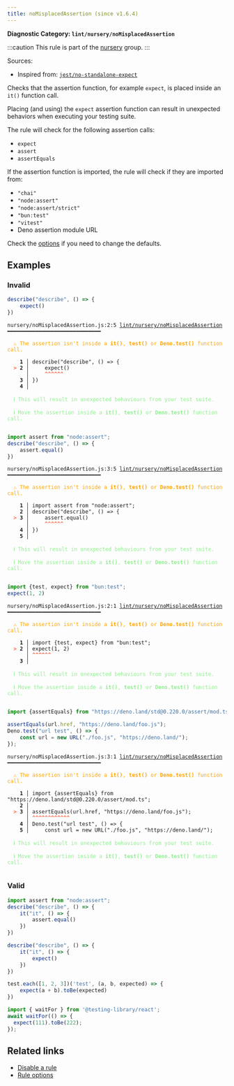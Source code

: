 ```yaml
---
title: noMisplacedAssertion (since v1.6.4)
---
```


**Diagnostic Category: `lint/nursery/noMisplacedAssertion`**

:::caution
This rule is part of the [nursery](/linter/rules/#nursery) group.
:::

Sources: 
- Inspired from: <a href="https://github.com/jest-community/eslint-plugin-jest/blob/main/docs/rules/no-standalone-expect.md" target="_blank"><code>jest/no-standalone-expect</code></a>

Checks that the assertion function, for example `expect`, is placed inside an `it()` function call.

Placing (and using) the `expect` assertion function can result in unexpected behaviors when executing your testing suite.

The rule will check for the following assertion calls:

- `expect`
- `assert`
- `assertEquals`

If the assertion function is imported, the rule will check if they are imported from:

- `"chai"`
- `"node:assert"`
- `"node:assert/strict"`
- `"bun:test"`
- `"vitest"`
- Deno assertion module URL

Check the [options](#options) if you need to change the defaults.

## Examples

### Invalid

```jsx
describe("describe", () => {
    expect()
})
```

<pre class="language-text"><code class="language-text">nursery/noMisplacedAssertion.js:2:5 <a href="https://biomejs.dev/linter/rules/no-misplaced-assertion">lint/nursery/noMisplacedAssertion</a> ━━━━━━━━━━━━━━━━━━━━━━━━━━━━━━

<strong><span style="color: Orange;">  </span></strong><strong><span style="color: Orange;">⚠</span></strong> <span style="color: Orange;">The assertion isn't inside a </span><span style="color: Orange;"><strong>it()</strong></span><span style="color: Orange;">, </span><span style="color: Orange;"><strong>test()</strong></span><span style="color: Orange;"> or </span><span style="color: Orange;"><strong>Deno.test()</strong></span><span style="color: Orange;"> function call.</span>
  
    <strong>1 │ </strong>describe(&quot;describe&quot;, () =&gt; {
<strong><span style="color: Tomato;">  </span></strong><strong><span style="color: Tomato;">&gt;</span></strong> <strong>2 │ </strong>    expect()
   <strong>   │ </strong>    <strong><span style="color: Tomato;">^</span></strong><strong><span style="color: Tomato;">^</span></strong><strong><span style="color: Tomato;">^</span></strong><strong><span style="color: Tomato;">^</span></strong><strong><span style="color: Tomato;">^</span></strong><strong><span style="color: Tomato;">^</span></strong>
    <strong>3 │ </strong>})
    <strong>4 │ </strong>
  
<strong><span style="color: lightgreen;">  </span></strong><strong><span style="color: lightgreen;">ℹ</span></strong> <span style="color: lightgreen;">This will result in unexpected behaviours from your test suite.</span>
  
<strong><span style="color: lightgreen;">  </span></strong><strong><span style="color: lightgreen;">ℹ</span></strong> <span style="color: lightgreen;">Move the assertion inside a </span><span style="color: lightgreen;"><strong>it()</strong></span><span style="color: lightgreen;">, </span><span style="color: lightgreen;"><strong>test()</strong></span><span style="color: lightgreen;"> or </span><span style="color: lightgreen;"><strong>Deno.test()</strong></span><span style="color: lightgreen;"> function call.</span>
  
</code></pre>

```jsx
import assert from "node:assert";
describe("describe", () => {
    assert.equal()
})
```

<pre class="language-text"><code class="language-text">nursery/noMisplacedAssertion.js:3:5 <a href="https://biomejs.dev/linter/rules/no-misplaced-assertion">lint/nursery/noMisplacedAssertion</a> ━━━━━━━━━━━━━━━━━━━━━━━━━━━━━━

<strong><span style="color: Orange;">  </span></strong><strong><span style="color: Orange;">⚠</span></strong> <span style="color: Orange;">The assertion isn't inside a </span><span style="color: Orange;"><strong>it()</strong></span><span style="color: Orange;">, </span><span style="color: Orange;"><strong>test()</strong></span><span style="color: Orange;"> or </span><span style="color: Orange;"><strong>Deno.test()</strong></span><span style="color: Orange;"> function call.</span>
  
    <strong>1 │ </strong>import assert from &quot;node:assert&quot;;
    <strong>2 │ </strong>describe(&quot;describe&quot;, () =&gt; {
<strong><span style="color: Tomato;">  </span></strong><strong><span style="color: Tomato;">&gt;</span></strong> <strong>3 │ </strong>    assert.equal()
   <strong>   │ </strong>    <strong><span style="color: Tomato;">^</span></strong><strong><span style="color: Tomato;">^</span></strong><strong><span style="color: Tomato;">^</span></strong><strong><span style="color: Tomato;">^</span></strong><strong><span style="color: Tomato;">^</span></strong><strong><span style="color: Tomato;">^</span></strong>
    <strong>4 │ </strong>})
    <strong>5 │ </strong>
  
<strong><span style="color: lightgreen;">  </span></strong><strong><span style="color: lightgreen;">ℹ</span></strong> <span style="color: lightgreen;">This will result in unexpected behaviours from your test suite.</span>
  
<strong><span style="color: lightgreen;">  </span></strong><strong><span style="color: lightgreen;">ℹ</span></strong> <span style="color: lightgreen;">Move the assertion inside a </span><span style="color: lightgreen;"><strong>it()</strong></span><span style="color: lightgreen;">, </span><span style="color: lightgreen;"><strong>test()</strong></span><span style="color: lightgreen;"> or </span><span style="color: lightgreen;"><strong>Deno.test()</strong></span><span style="color: lightgreen;"> function call.</span>
  
</code></pre>

```jsx
import {test, expect} from "bun:test";
expect(1, 2)
```

<pre class="language-text"><code class="language-text">nursery/noMisplacedAssertion.js:2:1 <a href="https://biomejs.dev/linter/rules/no-misplaced-assertion">lint/nursery/noMisplacedAssertion</a> ━━━━━━━━━━━━━━━━━━━━━━━━━━━━━━

<strong><span style="color: Orange;">  </span></strong><strong><span style="color: Orange;">⚠</span></strong> <span style="color: Orange;">The assertion isn't inside a </span><span style="color: Orange;"><strong>it()</strong></span><span style="color: Orange;">, </span><span style="color: Orange;"><strong>test()</strong></span><span style="color: Orange;"> or </span><span style="color: Orange;"><strong>Deno.test()</strong></span><span style="color: Orange;"> function call.</span>
  
    <strong>1 │ </strong>import {test, expect} from &quot;bun:test&quot;;
<strong><span style="color: Tomato;">  </span></strong><strong><span style="color: Tomato;">&gt;</span></strong> <strong>2 │ </strong>expect(1, 2)
   <strong>   │ </strong><strong><span style="color: Tomato;">^</span></strong><strong><span style="color: Tomato;">^</span></strong><strong><span style="color: Tomato;">^</span></strong><strong><span style="color: Tomato;">^</span></strong><strong><span style="color: Tomato;">^</span></strong><strong><span style="color: Tomato;">^</span></strong>
    <strong>3 │ </strong>
  
<strong><span style="color: lightgreen;">  </span></strong><strong><span style="color: lightgreen;">ℹ</span></strong> <span style="color: lightgreen;">This will result in unexpected behaviours from your test suite.</span>
  
<strong><span style="color: lightgreen;">  </span></strong><strong><span style="color: lightgreen;">ℹ</span></strong> <span style="color: lightgreen;">Move the assertion inside a </span><span style="color: lightgreen;"><strong>it()</strong></span><span style="color: lightgreen;">, </span><span style="color: lightgreen;"><strong>test()</strong></span><span style="color: lightgreen;"> or </span><span style="color: lightgreen;"><strong>Deno.test()</strong></span><span style="color: lightgreen;"> function call.</span>
  
</code></pre>

```jsx
import {assertEquals} from "https://deno.land/std@0.220.0/assert/mod.ts";

assertEquals(url.href, "https://deno.land/foo.js");
Deno.test("url test", () => {
    const url = new URL("./foo.js", "https://deno.land/");
});
```

<pre class="language-text"><code class="language-text">nursery/noMisplacedAssertion.js:3:1 <a href="https://biomejs.dev/linter/rules/no-misplaced-assertion">lint/nursery/noMisplacedAssertion</a> ━━━━━━━━━━━━━━━━━━━━━━━━━━━━━━

<strong><span style="color: Orange;">  </span></strong><strong><span style="color: Orange;">⚠</span></strong> <span style="color: Orange;">The assertion isn't inside a </span><span style="color: Orange;"><strong>it()</strong></span><span style="color: Orange;">, </span><span style="color: Orange;"><strong>test()</strong></span><span style="color: Orange;"> or </span><span style="color: Orange;"><strong>Deno.test()</strong></span><span style="color: Orange;"> function call.</span>
  
    <strong>1 │ </strong>import {assertEquals} from &quot;https://deno.land/std@0.220.0/assert/mod.ts&quot;;
    <strong>2 │ </strong>
<strong><span style="color: Tomato;">  </span></strong><strong><span style="color: Tomato;">&gt;</span></strong> <strong>3 │ </strong>assertEquals(url.href, &quot;https://deno.land/foo.js&quot;);
   <strong>   │ </strong><strong><span style="color: Tomato;">^</span></strong><strong><span style="color: Tomato;">^</span></strong><strong><span style="color: Tomato;">^</span></strong><strong><span style="color: Tomato;">^</span></strong><strong><span style="color: Tomato;">^</span></strong><strong><span style="color: Tomato;">^</span></strong><strong><span style="color: Tomato;">^</span></strong><strong><span style="color: Tomato;">^</span></strong><strong><span style="color: Tomato;">^</span></strong><strong><span style="color: Tomato;">^</span></strong><strong><span style="color: Tomato;">^</span></strong><strong><span style="color: Tomato;">^</span></strong>
    <strong>4 │ </strong>Deno.test(&quot;url test&quot;, () =&gt; {
    <strong>5 │ </strong>    const url = new URL(&quot;./foo.js&quot;, &quot;https://deno.land/&quot;);
  
<strong><span style="color: lightgreen;">  </span></strong><strong><span style="color: lightgreen;">ℹ</span></strong> <span style="color: lightgreen;">This will result in unexpected behaviours from your test suite.</span>
  
<strong><span style="color: lightgreen;">  </span></strong><strong><span style="color: lightgreen;">ℹ</span></strong> <span style="color: lightgreen;">Move the assertion inside a </span><span style="color: lightgreen;"><strong>it()</strong></span><span style="color: lightgreen;">, </span><span style="color: lightgreen;"><strong>test()</strong></span><span style="color: lightgreen;"> or </span><span style="color: lightgreen;"><strong>Deno.test()</strong></span><span style="color: lightgreen;"> function call.</span>
  
</code></pre>

### Valid

```jsx
import assert from "node:assert";
describe("describe", () => {
    it("it", () => {
        assert.equal()
    })
})
```

```jsx
describe("describe", () => {
    it("it", () => {
        expect()
    })
})
```

```jsx
test.each([1, 2, 3])('test', (a, b, expected) => {
    expect(a + b).toBe(expected)
})
```

```jsx
import { waitFor } from '@testing-library/react';
await waitFor(() => {
  expect(111).toBe(222);
});
```

## Related links

- [Disable a rule](/linter/#disable-a-lint-rule)
- [Rule options](/linter/#rule-options)
